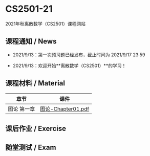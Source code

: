 # CS2501-21
2021年秋离散数学（CS2501）课程网站

## 课程通知 / News

- 2021/9/13：第一次预习题已经发布，截止时间为 2021/9/17 23:59

- 2021/9/13：欢迎开始**离散数学（CS2501）**的学习！

## 课程材料 / Material

| 章节        | 课件                                            |
| ----------- | ----------------------------------------------- |
| 图论 第一章 | [图论-Chapter01.pdf](slides/图论-Chapter01.pdf) |

## 课后作业 / Exercise

## 随堂测试 / Exam

